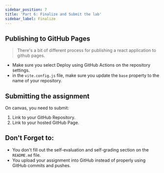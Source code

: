 ```yaml
---
sidebar_position: 7
title: 'Part 6: Finalize and Submit the lab'
sidebar_label: Finalize
---
```


## Publishing to GitHub Pages
> There's a bit of different process for publishing a react application to github pages.

- Make sure you select Deploy using GitHub Actions on the repository settings.
- in the `vite.config.js` file, make sure you update the `base` property to the name of your repository.

## Submitting the assignment
On canvas, you need to submit:
1. Link to your GitHub Repository.
2. Link to your hosted GitHub Page.

## Don't Forget to:
* You don't fill out the self-evaluation and self-grading section on the `README.md` file.
* You upload your assignment into GitHub instead of properly using GitHub commits and pushes.